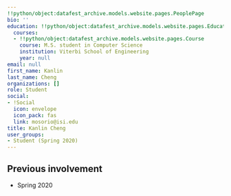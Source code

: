 ```yaml
---
!!python/object:datafest_archive.models.website.pages.PeoplePage
bio: ''
education: !!python/object:datafest_archive.models.website.pages.Education
  courses:
  - !!python/object:datafest_archive.models.website.pages.Course
    course: M.S. student in Computer Science
    institution: Viterbi School of Engineering
    year: null
email: null
first_name: Kanlin
last_name: Cheng
organizations: []
role: Student
social:
- !Social
  icon: envelope
  icon_pack: fas
  link: mosorio@isi.edu
title: Kanlin Cheng
user_groups:
- Student (Spring 2020)
---
```



## Previous involvement

* Spring 2020

